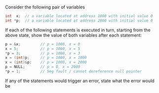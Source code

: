 Consider the following pair of variables

```c
int  x;  // a variable located at address 1000 with initial value 0
int *p;  // a variable located at address 2000 with initial value 0
```
If each of the following statements is executed in turn, starting from the above state, show the value of both variables after each statement:
```c
p = &x;         // p = 1000, x = 0
x = 5;          // p = 1000, x = 5
*p = 3;         // p = 1000, x = 3
x = (int)p;     // p = 1000, x = 1000
x = (int)&p;    // p = 1000, x = 2000
p = NULL;       // p = 0, x = 2000
*p = 1;         // Seg fault / cannot dereference null pointer
```
If any of the statements would trigger an error, state what the error would be
